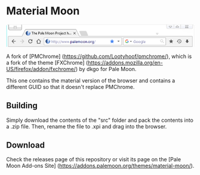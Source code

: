# Material Moon
![Preview](https://github.com/FranklinDM/MaterialMoon/blob/master/src/preview.png)

A fork of [PMChrome] (https://github.com/Lootyhoof/pmchrome/), which is a fork of the theme [FXChrome] (https://addons.mozilla.org/en-US/firefox/addon/fxchrome/) by dkgo for Pale Moon.

This one contains the material version of the browser and contains a different GUID so that it doesn't replace PMChrome.

## Building
Simply download the contents of the "src" folder  and pack the contents into a .zip file. Then, rename the file to .xpi and drag into the browser.

## Download
Check the releases page of this repository or visit its page on the [Pale Moon Add-ons Site] (https://addons.palemoon.org/themes/material-moon/).